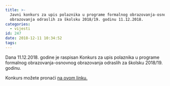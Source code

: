 ```yaml
---
title: >-
  Javni konkurs za upis polaznika u programe formalnog obrazovanja-osnovnog
  obrazovanja odraslih za školsku 2018/19. godinu 11.12.2018.
categories:
  - vijesti
id: 247
date: 2018-12-11 10:34:52
tags:
---
```


Dana 11.12.2018. godine je raspisan Konkurs za upis polaznika u programe formalnog obrazovanja-osnovnog obrazovanja odraslih za školsku 2018/19. godinu.

Konkurs možete pronaći <a href="/uploads/2.%20KONKURS%20ZA%20VANREDNE%202018.pdf">na ovom linku.</a>